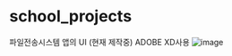 # school_projects


파일전송시스템 앱의 UI (현재 제작중) ADOBE XD사용
![image](https://user-images.githubusercontent.com/80762743/114192577-9cc9b980-9988-11eb-8f67-5619cca30169.png)

